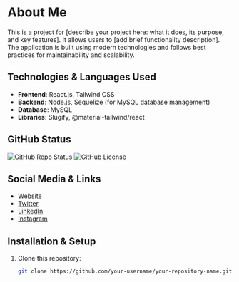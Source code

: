 # About Me

This is a project for [describe your project here: what it does, its purpose, and key features]. It allows users to [add brief functionality description]. The application is built using modern technologies and follows best practices for maintainability and scalability.

## Technologies & Languages Used

- **Frontend**: React.js, Tailwind CSS
- **Backend**: Node.js, Sequelize (for MySQL database management)
- **Database**: MySQL
- **Libraries**: Slugify, @material-tailwind/react

## GitHub Status

![GitHub Repo Status](https://img.shields.io/github/issues-closed/your-username/your-repository-name.svg?style=flat-square) 
![GitHub License](https://img.shields.io/github/license/your-username/your-repository-name.svg?style=flat-square)

## Social Media & Links

- [Website](your-website-link)
- [Twitter](https://twitter.com/yourhandle)
- [LinkedIn](https://linkedin.com/in/yourhandle)
- [Instagram](https://instagram.com/yourhandle)

## Installation & Setup

1. Clone this repository:
   ```bash
   git clone https://github.com/your-username/your-repository-name.git
